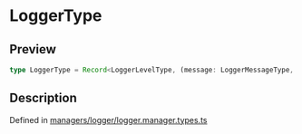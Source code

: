 
      
# LoggerType

<div class="api-docs__section" data-reactroot="">

## Preview

</div><div class="api-docs__preview type single" data-reactroot="">

```ts
type LoggerType = Record<LoggerLevelType, (message: LoggerMessageType, ...additionalData: LoggerMessageType[]) => void>;
```

</div><div class="api-docs__section" data-reactroot="">

## Description

</div><div class="api-docs__description" data-reactroot=""><span class="api-docs__do-not-parse">



</span></div><div class="api-docs__definition" data-reactroot="">

Defined in [managers/logger/logger.manager.types.ts](https://github.com/BetterTyped/hyper-fetch/blob/089b54eb/packages/core/src/managers/logger/logger.manager.types.ts#L7)

</div>